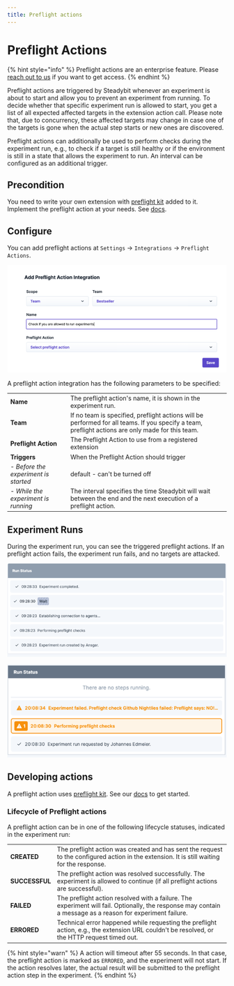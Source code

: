 ```yaml
---
title: Preflight actions
---
```


# Preflight Actions

{% hint style="info" %}
Preflight actions are an enterprise feature. Please [reach out to us](https://steadybit.com/contact) if you want to get access.
{% endhint %}

Preflight actions are triggered by Steadybit whenever an experiment is about to start and allow you to prevent an experiment from running.
To decide whether that specific experiment run is allowed to start, you get a list of all expected affected targets in the extension action call.
Please note that, due to concurrency, these affected targets may change in case one of the targets is gone when the actual step starts or new ones are
discovered.

Preflight actions can additionally be used to perform checks during the experiment run, e.g., to check if a target is still healthy or if the environment is
still in a state that allows the experiment to run. An interval can be configured as an additional trigger.

## Precondition

You need to write your own extension with [preflight kit](https://github.com/steadybit/preflight-kit) added to it.
Implement the preflight action at your needs. See [docs](https://github.com/steadybit/preflight-kit/blob/main/docs/preflight-api.md).

## Configure

You can add preflight actions at `Settings` -> `Integrations` -> `Preflight Actions`.

![Add Preflight Action Integration](addPreflightAction.png)

A preflight action integration has the following parameters to be specified:

|                                      |                                                                                                                                                   |
|--------------------------------------|---------------------------------------------------------------------------------------------------------------------------------------------------|
| **Name**                             | The preflight action's name, it is shown in the experiment run.                                                                                   |
| **Team**                             | If no team is specified, preflight actions will be performed for all teams. If you specify a team, preflight actions are only made for this team. |
| **Preflight Action**                 | The Preflight Action to use from a registered extension                                                                                           |
| **Triggers**                         | When the Preflight Action should trigger                                                                                                          |
| - *Before the experiment is started* | default - can't be turned off                                                                                                                     |
| - *While the experiment is running*  | The interval specifies the time Steadybit will wait between the end and the next execution of a preflight action.                                 |

## Experiment Runs

During the experiment run, you can see the triggered preflight actions.
If an preflight action fails, the experiment run fails, and no targets are attacked.

![Preflight Action Success](prefligtRunStatusSuccess.png)

![Preflight Action Failure - Stopped Experiment Run](prefligtRunStatusFail.png)

## Developing actions

A preflight action uses [preflight kit](https://github.com/steadybit/preflight-kit).
See our [docs](https://github.com/steadybit/preflight-kit/blob/main/README.md#getting-started) to get started.

### Lifecycle of Preflight actions

A preflight action can be in one of the following lifecycle statuses, indicated in the experiment run:

|                |                                                                                                                                                            |
|----------------|------------------------------------------------------------------------------------------------------------------------------------------------------------|
| **CREATED**    | The preflight action was created and has sent the request to the configured action in the extension. It is still waiting for the response.                 |
| **SUCCESSFUL** | The preflight action was resolved successfully. The experiment is allowed to continue (if all preflight actions are successful).                           |
| **FAILED**     | The preflight action resolved with a failure. The experiment will fail. Optionally, the response may contain a message as a reason for experiment failure. |
| **ERRORED**    | Technical error happened while requesting the preflight action, e.g., the extension URL couldn't be resolved, or the HTTP request timed out.               |

{% hint style="warn" %}
A action will timeout after 55 seconds. In that case, the preflight action is marked as `ERRORED`, and the experiment will not start.
If the action resolves later, the actual result will be submitted to the preflight action step in the experiment.
{% endhint %}

